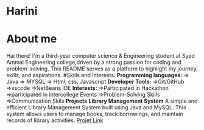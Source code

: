 # Harini
About me
=
Hai there! I'm a third-year computer science & Engineering student at Syed Ammal Engineering college,driven by a strong passion for coding and problem-solving.
This README serves as a platform to highlight my journey, skills, and aspirations.
#Skills and Interests:
**Programming languages:**
   => Java 
   => MYSQL
   => Html, css, Javascript
**Developer Tools:**
   =>Git/GitHub
   =>vscode
   =>NetBeans IDE
**Interests:**
  =>Participated in Hackathon
  =>participated in intercollege Events
  =>Problem-Solving Skills
  =>Communication Skils
**Projects**
**Library Management System**
A simple and efficient Library Management System built using Java and MySQL. This system allows users to manage books, track borrowings, and maintain records of library activities.
[Projet Link](https://github.com/harinibalaji3/librarymanagements)
